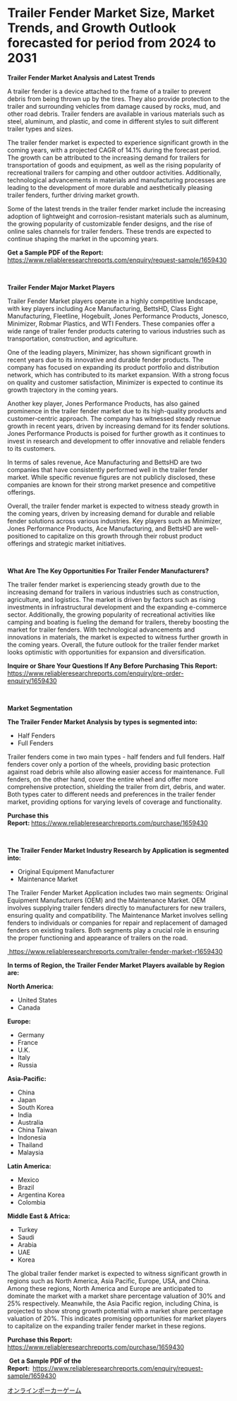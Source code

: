 <p><h1>Trailer Fender Market Size, Market Trends, and Growth Outlook forecasted for period from 2024 to 2031</h1></p><p><strong>Trailer Fender Market Analysis and Latest Trends</strong></p>
<p><p>A trailer fender is a device attached to the frame of a trailer to prevent debris from being thrown up by the tires. They also provide protection to the trailer and surrounding vehicles from damage caused by rocks, mud, and other road debris. Trailer fenders are available in various materials such as steel, aluminum, and plastic, and come in different styles to suit different trailer types and sizes.</p><p>The trailer fender market is expected to experience significant growth in the coming years, with a projected CAGR of 14.1% during the forecast period. The growth can be attributed to the increasing demand for trailers for transportation of goods and equipment, as well as the rising popularity of recreational trailers for camping and other outdoor activities. Additionally, technological advancements in materials and manufacturing processes are leading to the development of more durable and aesthetically pleasing trailer fenders, further driving market growth.</p><p>Some of the latest trends in the trailer fender market include the increasing adoption of lightweight and corrosion-resistant materials such as aluminum, the growing popularity of customizable fender designs, and the rise of online sales channels for trailer fenders. These trends are expected to continue shaping the market in the upcoming years.</p></p>
<p><strong>Get a Sample PDF of the Report:&nbsp;</strong> <a href="https://www.reliableresearchreports.com/enquiry/request-sample/1659430">https://www.reliableresearchreports.com/enquiry/request-sample/1659430</a></p>
<p>&nbsp;</p>
<p><strong>Trailer Fender Major Market Players</strong></p>
<p><p>Trailer Fender Market players operate in a highly competitive landscape, with key players including Ace Manufacturing, BettsHD, Class Eight Manufacturing, Fleetline, Hogebuilt, Jones Performance Products, Jonesco, Minimizer, Robmar Plastics, and WTI Fenders. These companies offer a wide range of trailer fender products catering to various industries such as transportation, construction, and agriculture.</p><p>One of the leading players, Minimizer, has shown significant growth in recent years due to its innovative and durable fender products. The company has focused on expanding its product portfolio and distribution network, which has contributed to its market expansion. With a strong focus on quality and customer satisfaction, Minimizer is expected to continue its growth trajectory in the coming years.</p><p>Another key player, Jones Performance Products, has also gained prominence in the trailer fender market due to its high-quality products and customer-centric approach. The company has witnessed steady revenue growth in recent years, driven by increasing demand for its fender solutions. Jones Performance Products is poised for further growth as it continues to invest in research and development to offer innovative and reliable fenders to its customers.</p><p>In terms of sales revenue, Ace Manufacturing and BettsHD are two companies that have consistently performed well in the trailer fender market. While specific revenue figures are not publicly disclosed, these companies are known for their strong market presence and competitive offerings.</p><p>Overall, the trailer fender market is expected to witness steady growth in the coming years, driven by increasing demand for durable and reliable fender solutions across various industries. Key players such as Minimizer, Jones Performance Products, Ace Manufacturing, and BettsHD are well-positioned to capitalize on this growth through their robust product offerings and strategic market initiatives.</p></p>
<p>&nbsp;</p>
<p><strong>What Are The Key Opportunities For Trailer Fender Manufacturers?</strong></p>
<p><p>The trailer fender market is experiencing steady growth due to the increasing demand for trailers in various industries such as construction, agriculture, and logistics. The market is driven by factors such as rising investments in infrastructural development and the expanding e-commerce sector. Additionally, the growing popularity of recreational activities like camping and boating is fueling the demand for trailers, thereby boosting the market for trailer fenders. With technological advancements and innovations in materials, the market is expected to witness further growth in the coming years. Overall, the future outlook for the trailer fender market looks optimistic with opportunities for expansion and diversification.</p></p>
<p><strong>Inquire or Share Your Questions If Any Before Purchasing This Report:</strong> <a href="https://www.reliableresearchreports.com/enquiry/pre-order-enquiry/1659430">https://www.reliableresearchreports.com/enquiry/pre-order-enquiry/1659430</a></p>
<p>&nbsp;</p>
<p><strong>Market Segmentation</strong></p>
<p><strong>The Trailer Fender Market Analysis by types is segmented into:</strong></p>
<p><ul><li>Half Fenders</li><li>Full Fenders</li></ul></p>
<p><p>Trailer fenders come in two main types - half fenders and full fenders. Half fenders cover only a portion of the wheels, providing basic protection against road debris while also allowing easier access for maintenance. Full fenders, on the other hand, cover the entire wheel and offer more comprehensive protection, shielding the trailer from dirt, debris, and water. Both types cater to different needs and preferences in the trailer fender market, providing options for varying levels of coverage and functionality.</p></p>
<p><strong>Purchase this Report:&nbsp;</strong><a href="https://www.reliableresearchreports.com/purchase/1659430">https://www.reliableresearchreports.com/purchase/1659430</a></p>
<p>&nbsp;</p>
<p><strong>The Trailer Fender Market Industry Research by Application is segmented into:</strong></p>
<p><ul><li>Original Equipment Manufacturer</li><li>Maintenance Market</li></ul></p>
<p><p>The Trailer Fender Market Application includes two main segments: Original Equipment Manufacturers (OEM) and the Maintenance Market. OEM involves supplying trailer fenders directly to manufacturers for new trailers, ensuring quality and compatibility. The Maintenance Market involves selling fenders to individuals or companies for repair and replacement of damaged fenders on existing trailers. Both segments play a crucial role in ensuring the proper functioning and appearance of trailers on the road.</p></p>
<p><a href="https://www.reliableresearchreports.com/trailer-fender-market-r1659430">&nbsp;https://www.reliableresearchreports.com/trailer-fender-market-r1659430</a></p>
<p><strong>In terms of Region, the Trailer Fender Market Players available by Region are:</strong></p>
<p>
    <p> <strong> North America: </strong>
        <ul>
            <li>United States</li>
            <li>Canada</li>
        </ul>
        </p> 
    <p> <strong> Europe: </strong>
        <ul>
            <li>Germany</li>
            <li>France</li>
            <li>U.K.</li>
            <li>Italy</li>
            <li>Russia</li>
        </ul>
        </p> 
    <p> <strong> Asia-Pacific: </strong>
        <ul>
            <li>China</li>
            <li>Japan</li>
            <li>South Korea</li>
            <li>India</li>
            <li>Australia</li>
            <li>China Taiwan</li>
            <li>Indonesia</li>
            <li>Thailand</li>
            <li>Malaysia</li>
        </ul>
        </p> 
    <p> <strong> Latin America: </strong>
        <ul>
            <li>Mexico</li>
            <li>Brazil</li>
            <li>Argentina Korea</li>
            <li>Colombia</li>
        </ul>
        </p> 
    <p> <strong> Middle East & Africa: </strong>
        <ul>
            <li>Turkey</li>
            <li>Saudi</li>
            <li>Arabia</li>
            <li>UAE</li>
            <li>Korea</li>
        </ul>
    </p>
    </p>
<p><p>The global trailer fender market is expected to witness significant growth in regions such as North America, Asia Pacific, Europe, USA, and China. Among these regions, North America and Europe are anticipated to dominate the market with a market share percentage valuation of 30% and 25% respectively. Meanwhile, the Asia Pacific region, including China, is projected to show strong growth potential with a market share percentage valuation of 20%. This indicates promising opportunities for market players to capitalize on the expanding trailer fender market in these regions.</p></p>
<p><strong>Purchase this Report: </strong><a href="https://www.reliableresearchreports.com/purchase/1659430">https://www.reliableresearchreports.com/purchase/1659430</a></p>
<p>&nbsp;<strong>Get a Sample PDF of the Report:&nbsp;&nbsp;</strong><a href="https://www.reliableresearchreports.com/enquiry/request-sample/1659430">https://www.reliableresearchreports.com/enquiry/request-sample/1659430</a></p>
<p><strong></strong></p>
<p><p><a href="https://medium.com/@kelscdowell78456/%E3%82%AA%E3%83%B3%E3%83%A9%E3%82%A4%E3%83%B3%E3%83%9D%E3%83%BC%E3%82%AB%E3%83%BC%E3%82%B2%E3%83%BC%E3%83%A0%E5%B8%82%E5%A0%B4%E3%81%AE%E8%A6%8F%E6%A8%A1-cagr-%E3%83%88%E3%83%AC%E3%83%B3%E3%83%89-2024-2030-a55c99bfefe5">オンラインポーカーゲーム</a></p></p>